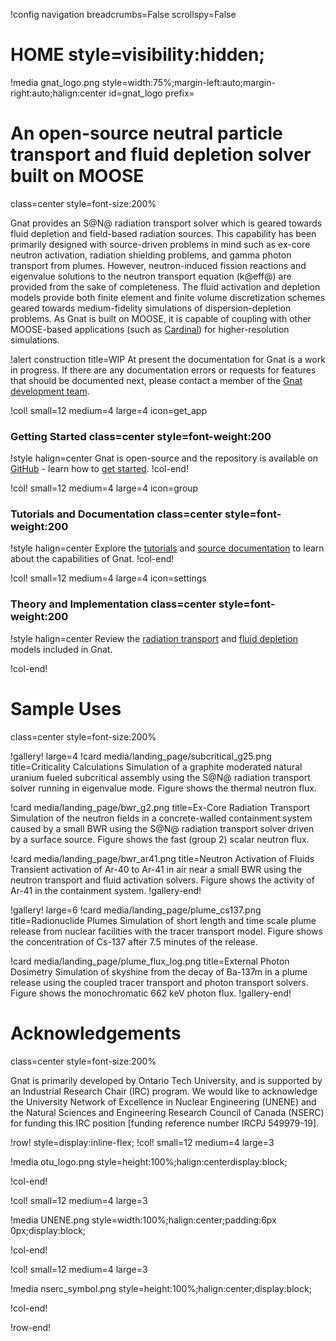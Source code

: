 !config navigation breadcrumbs=False scrollspy=False

# HOME style=visibility:hidden;

!media gnat_logo.png
  style=width:75%;margin-left:auto;margin-right:auto;halign:center
  id=gnat_logo
  prefix=

# An open-source neutral particle transport and fluid depletion solver built on MOOSE
  class=center
  style=font-size:200%

Gnat provides an S@N@ radiation transport solver which is geared towards fluid depletion and field-based
radiation sources. This capability has been primarily designed with source-driven problems in mind
such as ex-core neutron activation, radiation shielding problems, and gamma photon transport from plumes.
However, neutron-induced fission reactions and eigenvalue solutions to the neutron transport equation (k@eff@)
are provided from the sake of completeness. The fluid activation and depletion models provide both finite element and finite
volume discretization schemes geared towards medium-fidelity simulations of dispersion-depletion problems.
As Gnat is built on MOOSE, it is capable of coupling with other MOOSE-based applications (such as
[Cardinal](https://cardinal.cels.anl.gov/index.html)) for higher-resolution simulations.

!alert construction title=WIP
At present the documentation for Gnat is a work in progress. If there are any documentation errors or requests
for features that should be documented next, please contact a member of the [Gnat development team](contact.md).

!col! small=12 medium=4 large=4 icon=get_app

### Getting Started class=center style=font-weight:200

!style halign=center
Gnat is open-source and the repository is available on [GitHub](https://github.com/OTU-Center-for-SMRs/gnat) -
learn how to [get started](installation/index.md).
!col-end!

!col! small=12 medium=4 large=4 icon=group

### Tutorials and Documentation class=center style=font-weight:200

!style halign=center
Explore the [tutorials](tutorials/index.md) and [source documentation](source/index.md)
to learn about the capabilities of Gnat.
!col-end!

!col! small=12 medium=4 large=4 icon=settings

### Theory and Implementation class=center style=font-weight:200

!style halign=center
Review the [radiation transport](about/radiation_transport.md) and
[fluid depletion](about/mobile_depletion.md) models included in Gnat.

!col-end!

# Sample Uses
  class=center
  style=font-size:200%


!gallery! large=4
!card media/landing_page/subcritical_g25.png title=Criticality Calculations
Simulation of a graphite moderated natural uranium fueled subcritical assembly using the S@N@ radiation transport solver running in eigenvalue mode. Figure shows the thermal neutron flux.

!card media/landing_page/bwr_g2.png title=Ex-Core Radiation Transport
Simulation of the neutron fields in a concrete-walled containment system caused by a small BWR using the S@N@ radiation transport solver driven by a surface source. Figure shows the fast (group 2) scalar neutron flux.

!card media/landing_page/bwr_ar41.png title=Neutron Activation of Fluids
Transient activation of Ar-40 to Ar-41 in air near a small BWR using the neutron transport and fluid activation solvers. Figure shows the activity of Ar-41 in the containment system.
!gallery-end!

!gallery! large=6
!card media/landing_page/plume_cs137.png title=Radionuclide Plumes
Simulation of short length and time scale plume release from nuclear facilities with the tracer transport model. Figure shows the concentration of Cs-137 after 7.5 minutes of the release.

!card media/landing_page/plume_flux_log.png title=External Photon Dosimetry
Simulation of skyshine from the decay of Ba-137m in a plume release using the coupled tracer transport and photon transport solvers. Figure shows the monochromatic 662 keV photon flux.
!gallery-end!

# Acknowledgements
  class=center
  style=font-size:200%

Gnat is primarily developed by Ontario Tech University, and is supported by an Industrial Research Chair
(IRC) program. We would like to acknowledge the University Network of Excellence in Nuclear Engineering
(UNENE) and the Natural Sciences and Engineering Research Council of Canada (NSERC) for funding
this IRC position \[funding reference number IRCPJ 549979-19\].

!row! style=display:inline-flex;
!col! small=12 medium=4 large=3

!media otu_logo.png style=height:100%;halign:centerdisplay:block;

!col-end!

!col! small=12 medium=4 large=3

!media UNENE.png style=width:100%;halign:center;padding:6px 0px;display:block;

!col-end!

!col! small=12 medium=4 large=3

!media nserc_symbol.png style=height:100%;halign:center;display:block;

!col-end!

!row-end!
